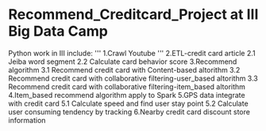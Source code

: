 # Recommend_Creditcard_Project at III Big Data Camp
Python work in III include:
'''
1.Crawl Youtube
'''
2.ETL-credit card article
  2.1 Jeiba word segment
  2.2 Calculate card behavior score
3.Recommend algorithm
  3.1 Recommend credit card with Content-based altorithm
  3.2 Recommend credit card with collaborative filtering-user_based altorithm
  3.3 Recommend credit card with collaborative filtering-item_based altorithm
4.Item_based recommend algorithm apply to Spark
5.GPS data integrate with credit card
 5.1 Calculate speed and find user stay point
 5.2 Calculate user consuming tendency by tracking
6.Nearby credit card discount store information
